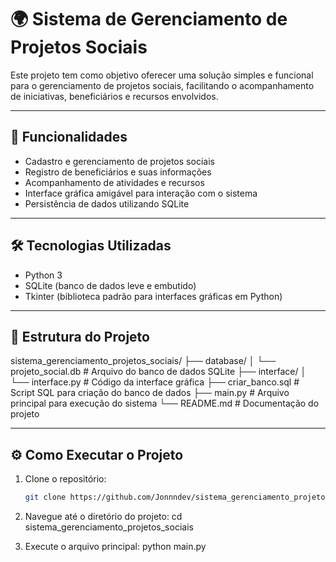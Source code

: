 # 🌍 Sistema de Gerenciamento de Projetos Sociais

Este projeto tem como objetivo oferecer uma solução simples e funcional para o gerenciamento de projetos sociais, facilitando o acompanhamento de iniciativas, beneficiários e recursos envolvidos.

---

## 🚀 Funcionalidades

- Cadastro e gerenciamento de projetos sociais
- Registro de beneficiários e suas informações
- Acompanhamento de atividades e recursos
- Interface gráfica amigável para interação com o sistema
- Persistência de dados utilizando SQLite

---

## 🛠️ Tecnologias Utilizadas

- Python 3
- SQLite (banco de dados leve e embutido)
- Tkinter (biblioteca padrão para interfaces gráficas em Python)

---

## 📁 Estrutura do Projeto

sistema_gerenciamento_projetos_sociais/
├── database/
│ └── projeto_social.db # Arquivo do banco de dados SQLite
├── interface/
│ └── interface.py # Código da interface gráfica
├── criar_banco.sql # Script SQL para criação do banco de dados
├── main.py # Arquivo principal para execução do sistema
└── README.md # Documentação do projeto


---

## ⚙️ Como Executar o Projeto

1. Clone o repositório:
   ```bash
   git clone https://github.com/Jonnndev/sistema_gerenciamento_projetos_sociais.git
   
2. Navegue até o diretório do projeto:
cd sistema_gerenciamento_projetos_sociais

3. Execute o arquivo principal:
python main.py
